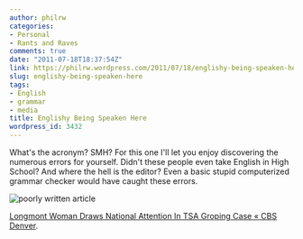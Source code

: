 ```yaml
---
author: philrw
categories:
- Personal
- Rants and Raves
comments: true
date: "2011-07-18T18:37:54Z"
link: https://philrw.wordpress.com/2011/07/18/englishy-being-speaken-here/
slug: englishy-being-speaken-here
tags:
- English
- grammar
- media
title: Englishy Being Speaken Here
wordpress_id: 3432
---
```


What's the acronym? SMH? For this one I'll let you enjoy discovering the numerous errors for yourself. Didn't these people even take English in High School? And where the hell is the editor? Even a basic stupid computerized grammar checker would have caught these errors.

![poorly written article](/images/twofer.jpg)

[Longmont Woman Draws National Attention In TSA Groping Case « CBS Denver](http://denver.cbslocal.com/2011/07/18/longmont-woman-draws-national-attention-in-tsa-groping-case/).


